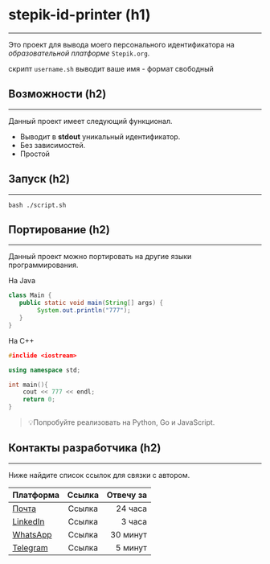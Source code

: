 # stepik-id-printer (h1)

---

Это проект для вывода моего персонального идентификатора на *образовательной платформе* `Stepik.org`.

скрипт `username.sh` выводит ваше имя - формат свободный

## Возможности (h2)

---

Данный проект имеет следующий функционал.
* Выводит в **stdout** уникальный идентификатор.
* Без зависимостей.
* Простой

## Запуск (h2)

---

`bash ./script.sh`

## Портирование (h2)

---

Данный проект можно портировать на другие языки программирования.

На Java

```java
class Main {
   public static void main(String[] args) {
        System.out.println("777");
   }
}
```
На С++
```c++
#inclide <iostream>

using namespace std;

int main(){
    cout << 777 << endl;
    return 0;
}
```
> 💡Попробуйте реализовать на Python, Go и JavaScript.

## Контакты разработчика (h2)

---

Ниже найдите список ссылок для связки с автором.

|  Платформа     | Ссылка | Отвечу за  |
| :---        |    :----:   |          ---: |
| [Почта](mail.ru)      | Ссылка       | 24 часа   |
| [LinkedIn](linkedin.com)   | Ссылка       | 3 часа      | 
| [WhatsApp](whatsapp.com)   | Ссылка       | 30 минут      |
| [Telegram](telegram.com)   | Ссылка       | 5 минут      |